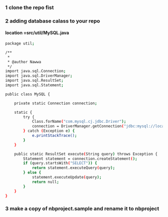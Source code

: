 ### 1 clone the repo fist

### 2 adding database calass to your repo

#### location =src/util/MySQL.java

```sh
package util;

/**
 *
 * @author Nawwa
 */
import java.sql.Connection;
import java.sql.DriverManager;
import java.sql.ResultSet;
import java.sql.Statement;

public class MySQL {

    private static Connection connection;

    static {
        try {
            Class.forName("com.mysql.cj.jdbc.Driver");
            connection = DriverManager.getConnection("jdbc:mysql://localhost:3306/sadgp1", "root", "");
        } catch (Exception e) {
            e.printStackTrace();
        }
    }

    public static ResultSet execute(String query) throws Exception {
        Statement statement = connection.createStatement();
        if (query.startsWith("SELECT")) {
            return statement.executeQuery(query);
        } else {
            statement.executeUpdate(query);
            return null;
        }
    }
}

```
### 3 make a copy of nbproject.sample and rename it to nbproject

